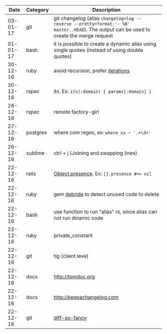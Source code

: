 | Date | Category | Description |
|------|----------|-------------|
| 03-01-17 | git | git changelog (alias `changelog=log --reverse --pretty=format:'- %B' master..HEAD`). The output can be used to create the merge request |
| 01-01-17 | bash | it is possible to create a dynamic alias using single quotes (instead of using double quotes) |
| 30-12-16 | ruby | avoid recursion, prefer [iterations](http://www.refactoring.com/catalog/replaceRecursionWithIteration.html) |
| 30-12-16 | rspec | its. Ex: `its(:domain) { params[:domain] }` |
| 28-12-16 | rspec | remote factory-girl |
| 27-12-16 | postgres | where com regex, ex: `where xx ~ '.+\d+'` |
| 26-12-16 | sublime | ctrl + j (Joining and swapping lines) |
| 22-12-16 | rails | [Object.presence](http://api.rubyonrails.org/classes/Object.html#method-i-presence). Ex: `[].presence #=> nil` |
| 22-12-16 | ruby | gem [debride](https://github.com/seattlerb/debride) to detect unused code to delete
| 22-12-16 | bash | use function to run “alias” rs, since alias can not run dinamic code |
| 22-12-16 | ruby | private_constant |
| 22-12-16 | git | tig (client leve) |
| 22-12-16 | docs | http://tomdoc.org |
| 22-12-16 | docs | http://keepachangelog.com |
| 22-12-16 | git | [diff-so-fancy](https://github.com/so-fancy/diff-so-fancy) |
